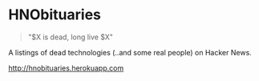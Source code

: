 # HNObituaries

> "$X is dead, long live $X"

A listings of dead technologies (..and some real people) on Hacker News.

http://hnobituaries.herokuapp.com
